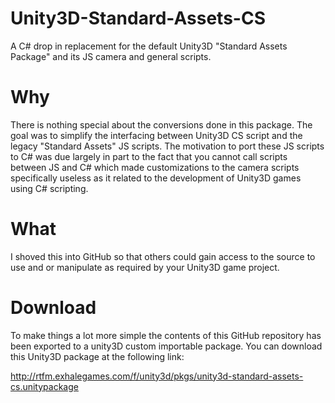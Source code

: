 Unity3D-Standard-Assets-CS
==========================

A C# drop in replacement for the default Unity3D "Standard Assets Package" and its JS camera and general scripts.


Why
===

There is nothing special about the conversions done in this package. The goal was to simplify the interfacing between Unity3D CS script and the legacy "Standard Assets" JS scripts. The motivation to port these JS scripts to C# was due largely in part to the fact that you
cannot call scripts between JS and C# which made customizations to the camera scripts specifically useless as it related to the development of Unity3D games using C# scripting. 


What
====

I shoved this into GitHub so that others could gain access to the source to use and or manipulate as required by your Unity3D game project.


Download
========

To make things a lot more simple the contents of this GitHub repository has been exported to a unity3D custom importable package. You can download this Unity3D package at the following link:

http://rtfm.exhalegames.com/f/unity3d/pkgs/unity3d-standard-assets-cs.unitypackage
